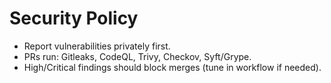 # Security Policy
- Report vulnerabilities privately first.
- PRs run: Gitleaks, CodeQL, Trivy, Checkov, Syft/Grype.
- High/Critical findings should block merges (tune in workflow if needed).

